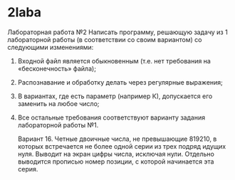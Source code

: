 # 2laba
Лабораторная работа №2
Написать программу, решающую задачу из 1 лабораторной работы (в соответствии со своим вариантом) со следующими изменениями:
1.	Входной файл является обыкновенным (т.е. нет требования на «бесконечность» файла);
2.	Распознавание и обработку делать  через регулярные выражения;
3.	В вариантах, где есть параметр (например К), допускается его заменить на любое число;
4.	Все остальные требования соответствуют варианту задания лабораторной работы №1.

  	Вариант 16. Четные двоичные числа, не превышающие 819210, в которых встречается не более одной серии из трех подряд идущих нуля.
  	Выводит на экран цифры числа, исключая нули. Отдельно выводится прописью номер позиции, с которой начинается эта серия.
